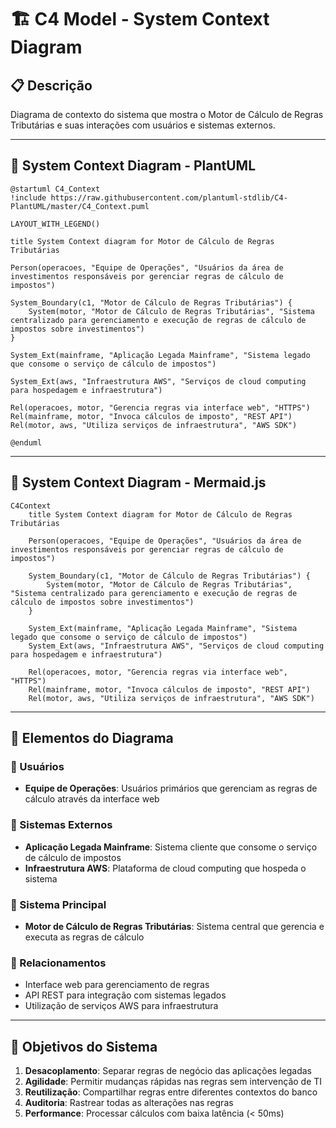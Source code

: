 # 🏗️ C4 Model - System Context Diagram

## 📋 Descrição
Diagrama de contexto do sistema que mostra o Motor de Cálculo de Regras Tributárias e suas interações com usuários e sistemas externos.

---

## 🎯 System Context Diagram - PlantUML

```plantuml
@startuml C4_Context
!include https://raw.githubusercontent.com/plantuml-stdlib/C4-PlantUML/master/C4_Context.puml

LAYOUT_WITH_LEGEND()

title System Context diagram for Motor de Cálculo de Regras Tributárias

Person(operacoes, "Equipe de Operações", "Usuários da área de investimentos responsáveis por gerenciar regras de cálculo de impostos")

System_Boundary(c1, "Motor de Cálculo de Regras Tributárias") {
    System(motor, "Motor de Cálculo de Regras Tributárias", "Sistema centralizado para gerenciamento e execução de regras de cálculo de impostos sobre investimentos")
}

System_Ext(mainframe, "Aplicação Legada Mainframe", "Sistema legado que consome o serviço de cálculo de impostos")

System_Ext(aws, "Infraestrutura AWS", "Serviços de cloud computing para hospedagem e infraestrutura")

Rel(operacoes, motor, "Gerencia regras via interface web", "HTTPS")
Rel(mainframe, motor, "Invoca cálculos de imposto", "REST API")
Rel(motor, aws, "Utiliza serviços de infraestrutura", "AWS SDK")

@enduml
```

---

## 🎯 System Context Diagram - Mermaid.js

```mermaid
C4Context
    title System Context diagram for Motor de Cálculo de Regras Tributárias
    
    Person(operacoes, "Equipe de Operações", "Usuários da área de investimentos responsáveis por gerenciar regras de cálculo de impostos")
    
    System_Boundary(c1, "Motor de Cálculo de Regras Tributárias") {
        System(motor, "Motor de Cálculo de Regras Tributárias", "Sistema centralizado para gerenciamento e execução de regras de cálculo de impostos sobre investimentos")
    }
    
    System_Ext(mainframe, "Aplicação Legada Mainframe", "Sistema legado que consome o serviço de cálculo de impostos")
    System_Ext(aws, "Infraestrutura AWS", "Serviços de cloud computing para hospedagem e infraestrutura")
    
    Rel(operacoes, motor, "Gerencia regras via interface web", "HTTPS")
    Rel(mainframe, motor, "Invoca cálculos de imposto", "REST API")
    Rel(motor, aws, "Utiliza serviços de infraestrutura", "AWS SDK")
```

---

## 📝 Elementos do Diagrama

### 👥 Usuários
- **Equipe de Operações**: Usuários primários que gerenciam as regras de cálculo através da interface web

### 🏢 Sistemas Externos
- **Aplicação Legada Mainframe**: Sistema cliente que consome o serviço de cálculo de impostos
- **Infraestrutura AWS**: Plataforma de cloud computing que hospeda o sistema

### 🔧 Sistema Principal
- **Motor de Cálculo de Regras Tributárias**: Sistema central que gerencia e executa as regras de cálculo

### 🔗 Relacionamentos
- Interface web para gerenciamento de regras
- API REST para integração com sistemas legados
- Utilização de serviços AWS para infraestrutura

---

## 🎯 Objetivos do Sistema

1. **Desacoplamento**: Separar regras de negócio das aplicações legadas
2. **Agilidade**: Permitir mudanças rápidas nas regras sem intervenção de TI
3. **Reutilização**: Compartilhar regras entre diferentes contextos do banco
4. **Auditoria**: Rastrear todas as alterações nas regras
5. **Performance**: Processar cálculos com baixa latência (< 50ms) 